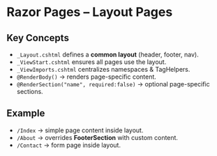 # Razor Pages – Layout Pages

## Key Concepts
- `_Layout.cshtml` defines a **common layout** (header, footer, nav).
- `_ViewStart.cshtml` ensures all pages use the layout.
- `_ViewImports.cshtml` centralizes namespaces & TagHelpers.
- `@RenderBody()` → renders page-specific content.
- `@RenderSection("name", required:false)` → optional page-specific sections.

## Example
- `/Index` → simple page content inside layout.
- `/About` → overrides **FooterSection** with custom content.
- `/Contact` → form page inside layout.

